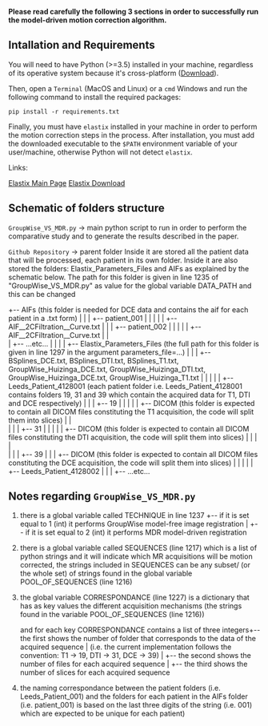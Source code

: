 **Please read carefully the following 3 sections in order to successfully run the model-driven motion correction algorithm.**

## Intallation and Requirements

You will need to have Python (>=3.5) installed in your machine, regardless of its operative system because it's cross-platform ([Download](https://www.python.org/downloads/)).

Then, open a `Terminal` (MacOS and Linux) or a `cmd` Windows and run the following command to install the required packages:

`pip install -r requirements.txt`

Finally, you must have `elastix` installed in your machine in order to perform the motion correction steps in the process. After installation, you must add the downloaded executable to the `$PATH` environment variable of your user/machine, otherwise Python will not detect `elastix`.

Links:

[Elastix Main Page](https://elastix.lumc.nl/)
[Elastix Download](https://github.com/SuperElastix/elastix/releases/tag/5.0.1)


## Schematic of folders structure

`GroupWise_VS_MDR.py` -> main python script to run in order to perform the comparative study and to generate the results described in the paper.

`Github Repository` -> parent folder
                  Inside it are stored all the patient data that will be processed, each patient in its own folder.
                  Inside it are also stored the folders: Elastix_Parameters_Files and AIFs as explained by the schematic below.
                  The path for this folder is given in line 1235 of "GroupWise_VS_MDR.py" as value for the global variable DATA_PATH and this can be changed


+-- AIFs (this folder is needed for DCE data and contains the aif for each patient in a .txt form)
|    |
|    +-- patient_001
|    |          |
|    |          +-- AIF__2CFiltration__Curve.txt
|    |
|    +-- patient_002
|    |           |
|    |           +-- AIF__2CFiltration__Curve.txt
|    |  
|    +-- ...etc...
|
|
|
|
+-- Elastix_Parameters_Files (the full path for this folder is given in line 1297 in the argument parameters_file=...)
|    |
|    +-- BSplines_DCE.txt, BSplines_DTI.txt, BSplines_T1.txt, GroupWise_Huizinga_DCE.txt, GroupWise_Huizinga_DTI.txt, GroupWise_Huizinga_DCE.txt, GroupWise_Huizinga_T1.txt 
|
|
|
|
|
+-- Leeds_Patient_4128001 (each patient folder i.e. Leeds_Patient_4128001 contains folders 19, 31 and 39 which contain the acquired data for T1, DTI and DCE respectively)
|         |
|         +-- 19
|         |    |
|         |    +-- DICOM (this folder is expected to contain all DICOM files constituting the T1 acquisition, the code will split them into slices)
|         |                    
|         |
|         +-- 31
|         |    |
|         |    +-- DICOM (this folder is expected to contain all DICOM files constituting the DTI acquisition, the code will split them into slices)
|         | 
|         |                    
|         |
|         +-- 39
|              |
|              +-- DICOM (this folder is expected to contain all DICOM files constituting the DCE acquisition, the code will split them into slices)
|
|
|
|
|
+-- Leeds_Patient_4128002
|
|
|
+-- ...etc...


## Notes regarding `GroupWise_VS_MDR.py`
 
1) there is a global variable called TECHNIQUE in line 1237  +-- if it is set equal to 1 (int) it performs GroupWise model-free image registration
                                                             |
                                                             +-- if it is set equal to 2 (int) it performs MDR model-driven registration



2) there is a global variable called SEQUENCES (line 1217) which is a list of python strings and it will indicate which MR acquisitions will be motion corrected,
   the strings included in SEQUENCES can be any subset/ (or the whole set) of strings found in the global variable POOL_OF_SEQUENCES (line 1216) 


3) the global variable CORRESPONDANCE (line 1227) is a dictionary that has as key values the different acquisition mechanisms (the strings found in the variable POOL_OF_SEQUENCES (line 1216))
   
   and for each key CORRESPONDANCE contains a list of three integers+-- the first shows the number of folder that corresponds to the data of the acquired sequence 
                                                                    |   (i.e. the current implementation follows the convention: T1 -> 19, DTI -> 31, DCE -> 39)
                                                                    |
                                                                    +-- the second shows the number of files for each acquired sequence
                                                                    | 
                                                                    +-- the third shows the number of slices for each acquired sequence


4) the naming correspondance between the patient folders (i.e. Leeds_Patient_001) and the folders for each patient in the AIFs folder (i.e. patient_001) is based on the last three digits of the string (i.e. 001) which are expected to be unique for each patient)
